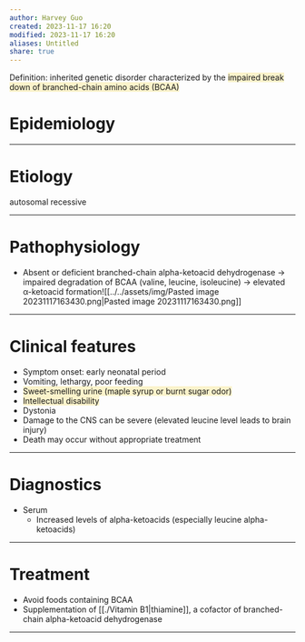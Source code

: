 ```yaml
---
author: Harvey Guo
created: 2023-11-17 16:20
modified: 2023-11-17 16:20
aliases: Untitled
share: true
---
```


Definition: inherited genetic disorder characterized by the <span style="background:rgba(240, 200, 0, 0.2)">impaired break down of branched-chain amino acids (BCAA)</span>
# Epidemiology


---
# Etiology
autosomal recessive

---
# Pathophysiology
- Absent or deficient branched-chain alpha-ketoacid dehydrogenase → impaired degradation of BCAA (valine, leucine, isoleucine) → elevated α-ketoacid formation![[../../assets/img/Pasted image 20231117163430.png|Pasted image 20231117163430.png]]

---
# Clinical features
- Symptom onset: early neonatal period
- Vomiting, lethargy, poor feeding
- <span style="background:rgba(240, 200, 0, 0.2)">Sweet-smelling urine (maple syrup or burnt sugar odor)</span>
- <span style="background:rgba(240, 200, 0, 0.2)">Intellectual disability</span>
- Dystonia
- Damage to the CNS can be severe (elevated leucine level leads to brain injury)
- Death may occur without appropriate treatment

---
# Diagnostics
- Serum
	- Increased levels of alpha-ketoacids (especially leucine alpha-ketoacids)

---
# Treatment
- Avoid foods containing BCAA
- Supplementation of [[./Vitamin B1|thiamine]], a cofactor of branched-chain alpha-ketoacid dehydrogenase

---
